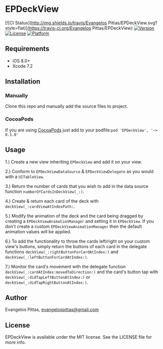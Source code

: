 # EPDeckView

[![CI Status](http://img.shields.io/travis/Evangelos Pittas/EPDeckView.svg?style=flat)](https://travis-ci.org/Evangelos Pittas/EPDeckView)
[![Version](https://img.shields.io/cocoapods/v/EPDeckView.svg?style=flat)](http://cocoapods.org/pods/EPDeckView)
[![License](https://img.shields.io/cocoapods/l/EPDeckView.svg?style=flat)](http://cocoapods.org/pods/EPDeckView)
[![Platform](https://img.shields.io/cocoapods/p/EPDeckView.svg?style=flat)](http://cocoapods.org/pods/EPDeckView)


## Requirements

- iOS 8.0+
- Xcode 7.2


## Installation

### Manually

Clone this repo and manually add the source files to project.

### CocoaPods
If you are using [CocoaPods](https://cocoapods.org) just add to your podfile:`pod 'EPDeckView', '~> 0.1.0'`


## Usage
1.) Create a new view inheriting `EPDeckView` and add it on your view.

2.) Conform to `EPDeckViewDataSource` & `EPDeckViewDelegate` as you would with a `UITableView`.

3.) Return the number of cards that you wish to add in the data source function `numberOfCardsInDeckView(_:)`.

4.) Create & return each card of the deck with `deckView(_:cardViewAtIndexPath:`.

5.) Modify the animation of the deck and the card being dragged by creating a `EPDeckViewAnimationManager` and setting it in `EPDeckView`. If you don't create a custom `EPDeckViewAnimationManager` then the default animation values will be applied.

6.) To add the functionality to throw the cards left/right on your custom view's buttons, simply return the buttons of each card in the delegate functions `deckView(_:rightButtonForCardAtIndex:)` and `deckView(_:leftButtonForCardAtIndex:)`.

7.) Monitor the card's movement with the delegate function `deckView(_:cardAtIndex:movedToDirection:)` and the card's button tap with `deckView(_:didTapLeftButtonAtIndex:)` or `deckView(_:didTapRightButtonAtIndex:)`.


## Author

Evangelos Pittas, evangelospittas@gmail.com

## License

EPDeckView is available under the MIT license. See the LICENSE file for more info.
